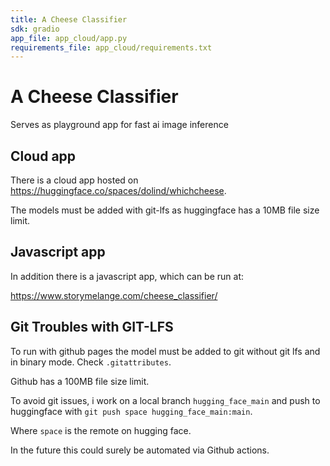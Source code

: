 ```yaml
---
title: A Cheese Classifier
sdk: gradio
app_file: app_cloud/app.py
requirements_file: app_cloud/requirements.txt
---
```



# A Cheese Classifier

Serves as playground app for fast ai image inference

## Cloud app
There is a cloud app hosted on  https://huggingface.co/spaces/dolind/whichcheese.

The models must be added with git-lfs as huggingface has a 10MB file size limit.

## Javascript app
In addition there is a javascript app, which can be run at:

https://www.storymelange.com/cheese_classifier/

## Git Troubles with GIT-LFS
To run with github pages the model must be added to git without git lfs and in binary mode.
Check `.gitattributes`.

Github has a 100MB file size limit.

To avoid git issues, i work on a local branch `hugging_face_main` and push to huggingface with `git push space hugging_face_main:main`.

Where `space` is the remote on hugging face.

In the future this could surely be automated via Github actions.